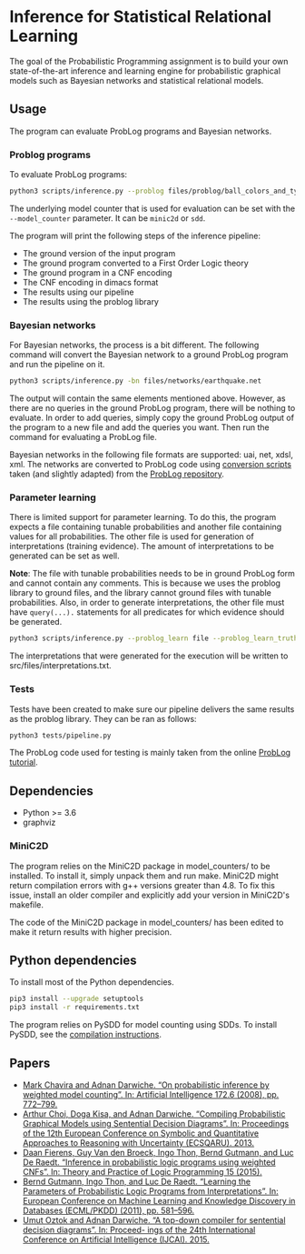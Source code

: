 # Inference for Statistical Relational Learning
The goal of the Probabilistic Programming assignment is to build your own state-of-the-art inference and learning engine for probabilistic graphical models such as Bayesian networks and statistical relational models.

## Usage
The program can evaluate ProbLog programs and Bayesian networks.

### Problog programs
To evaluate ProbLog programs:
```sh
python3 scripts/inference.py --problog files/problog/ball_colors_and_types.pl
```
The underlying model counter that is used for evaluation can be set with the `--model_counter` parameter. It can be `minic2d` or `sdd`.

The program will print the following steps of the inference pipeline:
* The ground version of the input program
* The ground program converted to a First Order Logic theory
* The ground program in a CNF encoding
* The CNF encoding in dimacs format
* The results using our pipeline
* The results using the problog library

### Bayesian networks
For Bayesian networks, the process is a bit different.
The following command will convert the Bayesian network to a ground ProbLog program and run the pipeline on it.
```sh
python3 scripts/inference.py -bn files/networks/earthquake.net
```
The output will contain the same elements mentioned above. However, as there are no queries in the ground ProbLog program, there will be nothing to evaluate. In order to add queries, simply copy the ground ProbLog output of the program to a new file and add the queries you want. Then run the command for evaluating a ProbLog file.

Bayesian networks in the following file formats are supported: uai, net, xdsl, xml. The networks are converted to ProbLog code using [conversion scripts](/src/problog_conversions) taken (and slightly adapted) from the [ProbLog repository](https://github.com/jordn/ProbLog).

### Parameter learning
There is limited support for parameter learning. To do this, the program expects a file containing tunable probabilities and another file containing values for all probabilities. The other file is used for generation of interpretations (training evidence). The amount of interpretations to be generated can be set as well.

**Note**: The file with tunable probabilities needs to be in ground ProbLog form and cannot contain any comments. This is because we uses the problog library to ground files, and the library cannot ground files with tunable probabilities. Also, in order to generate interpretations, the other file must have `query(...).` statements for all predicates for which evidence should be generated.
```sh
python3 scripts/inference.py --problog_learn file --problog_learn_truth file_ground_truth --learning_interpretations 100
```
The interpretations that were generated for the execution will be written to src/files/interpretations.txt.

### Tests
Tests have been created to make sure our pipeline delivers the same results as the problog library. They can be ran as follows:
```sh
python3 tests/pipeline.py
```
The ProbLog code used for testing is mainly taken from the online [ProbLog tutorial](https://dtai.cs.kuleuven.be/problog/tutorial.html).

## Dependencies
* Python >= 3.6
* graphviz

### MiniC2D
The program relies on the MiniC2D package in model_counters/ to be installed. To install it, simply unpack them and run make. MiniC2D might return compilation errors with g++ versions greater than 4.8. To fix this issue, install an older compiler and explicitly add your version in MiniC2D's makefile.

The code of the MiniC2D package in model_counters/ has been edited to make it return results with higher precision.

## Python dependencies
To install most of the Python dependencies.
```sh
pip3 install --upgrade setuptools
pip3 install -r requirements.txt
```
The program relies on PySDD for model counting using SDDs. To install PySDD, see the [compilation instructions](https://github.com/wannesm/PySDD).

## Papers
- [Mark Chavira and Adnan Darwiche. “On probabilistic inference by weighted model counting”. In: Artificial Intelligence 172.6 (2008), pp. 772–799.](http://www.sciencedirect.com/science/article/pii/S0004370207001889)
- [Arthur Choi, Doga Kisa, and Adnan Darwiche. “Compiling Probabilistic Graphical Models using Sentential Decision Diagrams”. In: Proceedings of the 12th European Conference on Symbolic and Quantitative Approaches to Reasoning with Uncertainty (ECSQARU). 2013.](https://link.springer.com/content/pdf/10.1007%2F978-3-642-39091-3.pdf)
- [Daan Fierens, Guy Van den Broeck, Ingo Thon, Bernd Gutmann, and Luc De Raedt. “Inference in probabilistic logic programs using weighted CNFs”. In: Theory and Practice of Logic Programming 15 (2015).](https://www.noexperiencenecessarybook.com/OvZm2/inference-in-probabilistic-logic-programs-using-weighted-cnf-39-s.html)
- [Bernd Gutmann, Ingo Thon, and Luc De Raedt. “Learning the Parameters of Probabilistic Logic Programs
from Interpretations”. In: European Conference on Machine Learning and Knowledge Discovery in Databases
(ECML/PKDD) (2011), pp. 581–596.](https://link.springer.com/content/pdf/10.1007%2F978-3-642-23780-5.pdf)
- [Umut Oztok and Adnan Darwiche. “A top-down compiler for sentential decision diagrams”. In: Proceed-
ings of the 24th International Conference on Artificial Intelligence (IJCAI). 2015.](http://www.ijcai.org/Proceedings/15/Papers/443.pdf)